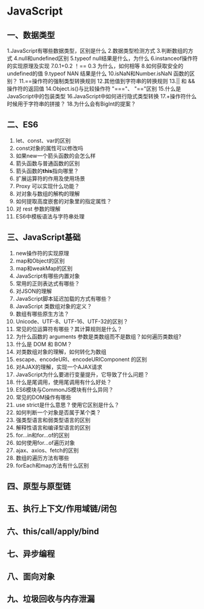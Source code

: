 # JavaScript

## 一、数据类型
1.JavaScript有哪些数据类型，区别是什么
2.数据类型检测方式
3.判断数组的方式
4.null和undefined区别
5.typeof null结果是什么，为什么
6.instanceof操作符的实现原理及实现
7.0.1+0.2 ！== 0.3 为什么，如何相等
8.如何获取安全的undefined的值
9.typeof NAN  结果是什么
10.isNaN和Number.isNaN 函数的区别？
11.==操作符的强制类型转换规则
12.其他值到字符串的转换规则
13.|| 和 && 操作符的返回值
14.Object.is()与比较操作符 "==="、 "=="区别
15.什么是JavaScript中的包装类型
16.JavaScript中如何进行隐式类型转换
17.+操作符什么时候用于字符串的拼接？
18.为什么会有BigInt的提案？


## 二、ES6
1. let、const、var的区别
2. const对象的属性可以修改吗
3. 如果new一个箭头函数的会怎么样
4. 箭头函数与普通函数的区别
5. 箭头函数的**this**指向哪⾥？
6. 扩展运算符的作用及使用场景
7. Proxy 可以实现什么功能？
8. 对对象与数组的解构的理解
9. 如何提取高度嵌套的对象里的指定属性？
10. 对 rest 参数的理解
11. ES6中模板语法与字符串处理



## 三、JavaScript基础
1. new操作符的实现原理
2. map和Object的区别
3. map和weakMap的区别
4. JavaScript有哪些内置对象
5. 常用的正则表达式有哪些？
6. 对JSON的理解
7. JavaScript脚本延迟加载的方式有哪些？
8. JavaScript 类数组对象的定义？
9. 数组有哪些原生方法？
10. Unicode、UTF-8、UTF-16、UTF-32的区别？
11. 常见的位运算符有哪些？其计算规则是什么？
12. 为什么函数的 arguments 参数是类数组而不是数组？如何遍历类数组?
13. 什么是 DOM 和 BOM？
14. 对类数组对象的理解，如何转化为数组
15. escape、encodeURI、encodeURIComponent 的区别
16. 对AJAX的理解，实现一个AJAX请求
17. JavaScript为什么要进行变量提升，它导致了什么问题？
18. 什么是尾调用，使用尾调用有什么好处？
19.  ES6模块与CommonJS模块有什么异同？
20. 常见的DOM操作有哪些
21. use strict是什么意思 ? 使用它区别是什么？
22. 如何判断一个对象是否属于某个类？
23. 强类型语言和弱类型语言的区别
24. 解释性语言和编译型语言的区别
25. for...in和for...of的区别
26. 如何使用for...of遍历对象 
27. ajax、axios、fetch的区别
28. 数组的遍历方法有哪些
29. forEach和map方法有什么区别

## 四、原型与原型链

## 五、执行上下文/作用域链/闭包

## 六、this/call/apply/bind

## 七、异步编程

## 八、面向对象

## 九、垃圾回收与内存泄漏